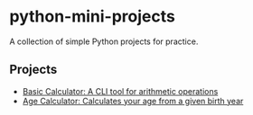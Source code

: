 # python-mini-projects  
A collection of simple Python projects for practice.  

## Projects

- [Basic Calculator: A CLI tool for arithmetic operations](./basic_calculator/basic_calculator.py)
- [Age Calculator: Calculates your age from a given birth year](./age_calculator/age_calculator.py)

